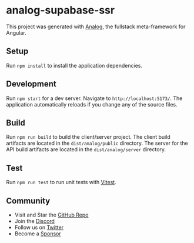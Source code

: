 # analog-supabase-ssr

This project was generated with [Analog](https://analogjs.org), the fullstack meta-framework for Angular.

## Setup

Run `npm install` to install the application dependencies.

## Development

Run `npm start` for a dev server. Navigate to `http://localhost:5173/`. The application automatically reloads if you change any of the source files.

## Build

Run `npm run build` to build the client/server project. The client build artifacts are located in the `dist/analog/public` directory. The server for the API build artifacts are located in the `dist/analog/server` directory.

## Test

Run `npm run test` to run unit tests with [Vitest](https://vitest.dev).

## Community

- Visit and Star the [GitHub Repo](https://github.com/analogjs/analog)
- Join the [Discord](https://chat.analogjs.org)
- Follow us on [Twitter](https://twitter.com/analogjs)
- Become a [Sponsor](https://github.com/sponsors/brandonroberts)
